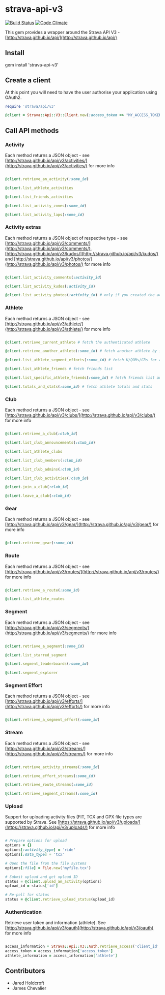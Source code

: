 # strava-api-v3

[![Build Status](https://secure.travis-ci.org/jaredholdcroft/strava-api-v3.png)](http://travis-ci.org/jaredholdcroft/strava-api-v3) [![Code Climate](https://codeclimate.com/github/jaredholdcroft/strava-api-v3.png)](https://codeclimate.com/github/jaredholdcroft/strava-api-v3)

This gem provides a wrapper around the Strava API V3 - [http://strava.github.io/api/](http://strava.github.io/api/)

## Install

gem install 'strava-api-v3'

## Create a client

At this point you will need to have the user authorise your application using OAuth2.

```ruby
require 'strava/api/v3'

@client = Strava::Api::V3::Client.new(:access_token => "MY_ACCESS_TOKEN")
```

## Call API methods

### Activity

Each method returns a JSON object - see [http://strava.github.io/api/v3/activities/](http://strava.github.io/api/v3/activities/) for more info

```ruby

@client.retrieve_an_activity(:some_id)

@client.list_athlete_activities

@client.list_friends_activities

@client.list_activity_zones(:some_id)

@client.list_activity_laps(:some_id)

```

### Activity extras

Each method returns a JSON object of respective type - see
[http://strava.github.io/api/v3/comments/](http://strava.github.io/api/v3/comments/),
[http://strava.github.io/api/v3/kudos/](http://strava.github.io/api/v3/kudos/) and
[http://strava.github.io/api/v3/photos/](http://strava.github.io/api/v3/photos/) for more info

```ruby

@client.list_activity_comments(:activity_id)

@client.list_activity_kudos(:activity_id)

@client.list_activity_photos(:activity_id) # only if you created the activity...

```

### Athlete

Each method returns a JSON object - see [http://strava.github.io/api/v3/athlete/](http://strava.github.io/api/v3/athlete/) for more info

```ruby

@client.retrieve_current_athlete # fetch the authenticated athlete

@client.retrieve_another_athlete(:some_id) # fetch another athlete by id

@client.list_athlete_segment_efforts(:some_id) # fetch K/QOMs/CRs for another athlete by id

@client.list_athlete_friends # fetch friends list

@client.list_specific_athlete_friends(:some_id) # fetch friends list another athlete by id

@client.totals_and_stats(:some_id) # fetch athlete totals and stats

```

### Club

Each method returns a JSON object - see [http://strava.github.io/api/v3/clubs/](http://strava.github.io/api/v3/clubs/) for more info

```ruby

@client.retrieve_a_club(:club_id)

@client.list_club_announcements(:club_id)

@client.list_athlete_clubs

@client.list_club_members(:club_id)

@client.list_club_admins(:club_id)

@client.list_club_activities(:club_id)

@client.join_a_club(:club_id)

@client.leave_a_club(:club_id)

```

### Gear

Each method returns a JSON object - see [http://strava.github.io/api/v3/gear/](http://strava.github.io/api/v3/gear/) for more info

```ruby

@client.retrieve_gear(:some_id)

```

### Route

Each method returns a JSON object - see [http://strava.github.io/api/v3/routes/](http://strava.github.io/api/v3/routes/) for more info

```ruby

@client.retrieve_a_route(:some_id)

@client.list_athlete_routes

```

### Segment

Each method returns a JSON object - see [http://strava.github.io/api/v3/segments/](http://strava.github.io/api/v3/segments/) for more info

```ruby

@client.retrieve_a_segment(:some_id)

@client.list_starred_segment

@client.segment_leaderboards(:some_id)

@client.segment_explorer

```

### Segment Effort

Each method returns a JSON object - see [http://strava.github.io/api/v3/efforts/](http://strava.github.io/api/v3/efforts/) for more info

```ruby

@client.retrieve_a_segment_effort(:some_id)

```

### Stream

Each method returns a JSON object - see [http://strava.github.io/api/v3/streams/](http://strava.github.io/api/v3/streams/) for more info

```ruby

@client.retrieve_activity_streams(:some_id)

@client.retrieve_effort_streams(:some_id)

@client.retrieve_route_streams(:some_id)

@client.retrieve_segment_streams(:some_id)


```

### Upload

Support for uploading activity files (FIT, TCX and GPX file types are supported by Strava. See [https://strava.github.io/api/v3/uploads/](https://strava.github.io/api/v3/uploads/) for more info

```ruby

# Prepare options for upload
options = {}
options[:activity_type] = 'ride'
options[:data_type] = 'tcx'

# Open the file from the file systems
options[:file] = File.new('myfile.tcx')

# Submit upload and get upload ID
status = @client.upload_an_activity(options)
upload_id = status['id']

# Re-poll for status
status = @client.retrieve_upload_status(upload_id)

```

### Authentication

Retrieve user token and information (athlete). See [http://strava.github.io/api/v3/oauth](http://strava.github.io/api/v3/oauth) for more info

```ruby

access_information = Strava::Api::V3::Auth.retrieve_access('client_id', 'client_secret', 'code')
access_token = access_information['access_token']
athlete_information = access_information['athlete']

```


## Contributors

* Jared Holdcroft
* James Chevalier
